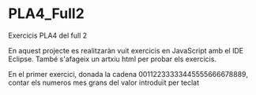 # PLA4_Full2

Exercicis PLA4 del full 2

En aquest projecte es realitzaràn vuit exercicis en JavaScript amb el IDE Eclipse. També s'afageix un artxiu html
per probar els exercicis.

En el primer exercici, donada la cadena 00112233333445555666678889, contar els numeros mes grans del valor introduït per teclat


